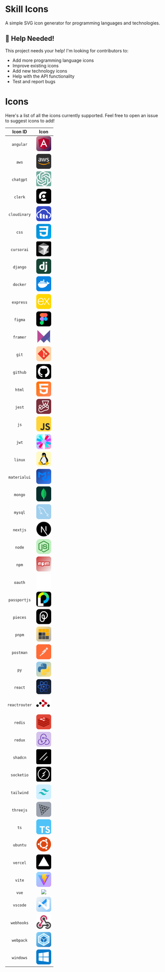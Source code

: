 # Skill Icons

A simple SVG icon generator for programming languages and technologies.

## 🤝 Help Needed!

This project needs your help! I'm looking for contributors to:

- Add more programming language icons
- Improve existing icons
- Add new technology icons
- Help with the API functionality
- Test and report bugs

# Icons

Here's a list of all the icons currently supported. Feel free to open an issue to suggest icons to add!

| Icon ID | Icon |
|:-------:|:----:|
| `angular` | <img src="public/icons/angular.svg" width="48"> |
| `aws` | <img src="public/icons/aws.svg" width="48"> |
| `chatgpt` | <img src="public/icons/chatgpt.svg" width="48"> |
| `clerk` | <img src="public/icons/clerk.svg" width="48"> |
| `cloudinary` | <img src="public/icons/cloudinary.svg" width="48"> |
| `css` | <img src="public/icons/css3.svg" width="48"> |
| `cursorai` | <img src="public/icons/cursorai.svg" width="48"> |
| `django` | <img src="public/icons/django.svg" width="48"> |
| `docker` | <img src="public/icons/docker.svg" width="48"> |
| `express` | <img src="public/icons/express.svg" width="48"> |
| `figma` | <img src="public/icons/figma.svg" width="48"> |
| `framer` | <img src="public/icons/framermotion.svg" width="48"> |
| `git` | <img src="public/icons/git.svg" width="48"> |
| `github` | <img src="public/icons/github.svg" width="48"> |
| `html` | <img src="public/icons/html5.svg" width="48"> |
| `jest` | <img src="public/icons/jest.svg" width="48"> |
| `js` | <img src="public/icons/javascript.svg" width="48"> |
| `jwt` | <img src="public/icons/jwt.svg" width="48"> |
| `linux` | <img src="public/icons/Linux.svg" width="48"> |
| `materialui` | <img src="public/icons/materialUI.svg" width="48"> |
| `mongo` | <img src="public/icons/mongodb.svg" width="48"> |
| `mysql` | <img src="public/icons/mysql.svg" width="48"> |
| `nextjs` | <img src="public/icons/nextjs.svg" width="48"> |
| `node` | <img src="public/icons/nodejs.svg" width="48"> |
| `npm` | <img src="public/icons/npm.svg" width="48"> |
| `oauth` | <img src="public/icons/OAuth.svg" width="48"> |
| `passportjs` | <img src="public/icons/passportjs.svg" width="48"> |
| `pieces` | <img src="public/icons/pieces.svg" width="48"> |
| `pnpm` | <img src="public/icons/pnpm.svg" width="48"> |
| `postman` | <img src="public/icons/postman.svg" width="48"> |
| `py` | <img src="public/icons/python.svg" width="48"> |
| `react` | <img src="public/icons/react.svg" width="48"> |
| `reactrouter` | <img src="public/icons/reactrouter.svg" width="48"> |
| `redis` | <img src="public/icons/redis.svg" width="48"> |
| `redux` | <img src="public/icons/redux.svg" width="48"> |
| `shadcn` | <img src="public/icons/shadcn.svg" width="48"> |
| `socketio` | <img src="public/icons/soketio.svg" width="48"> |
| `tailwind` | <img src="public/icons/tailwindcss.svg" width="48"> |
| `threejs` | <img src="public/icons/threejs.svg" width="48"> |
| `ts` | <img src="public/icons/typescript.svg" width="48"> |
| `ubuntu` | <img src="public/icons/Ubuntu.svg" width="48"> |
| `vercel` | <img src="public/icons/vercel.svg" width="48"> |
| `vite` | <img src="public/icons/vite.svg" width="48"> |
| `vue` | <img src="public/icons/vue.svg" width="48"> |
| `vscode` | <img src="public/icons/vsCode.svg" width="48"> |
| `webhooks` | <img src="public/icons/webhooks.svg" width="48"> |
| `webpack` | <img src="public/icons/webpack.svg" width="48"> |
| `windows` | <img src="public/icons/windows.svg" width="48"> |

